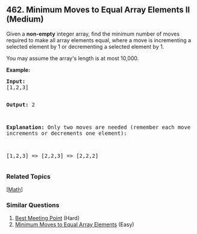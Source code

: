 <!--|This file generated by command(leetcode description); DO NOT EDIT.    |-->
<!--+----------------------------------------------------------------------+-->
<!--|@author    Openset <openset.wang@gmail.com>                           |-->
<!--|@link      https://github.com/openset                                 |-->
<!--|@home      https://github.com/openset/leetcode                        |-->
<!--+----------------------------------------------------------------------+-->

## 462. Minimum Moves to Equal Array Elements II (Medium)

<p><p>Given a <b>non-empty</b> integer array, find the minimum number of moves required to make all array elements equal, where a move is incrementing a selected element by 1 or decrementing a selected element by 1.</p>

<p>You may assume the array's length is at most 10,000.</p>

<p><b>Example:</b>
<pre>
<b>Input:</b>
[1,2,3]

<b>Output:</b>
2

<b>Explanation:</b>
Only two moves are needed (remember each move increments or decrements one element):

[1,2,3]  =>  [2,2,3]  =>  [2,2,2]
</pre>
</p></p>

### Related Topics
[[Math](https://github.com/openset/leetcode/tree/master/tag/math/README.md)] 

### Similar Questions
  1. [Best Meeting Point](https://github.com/openset/leetcode/tree/master/problems/best-meeting-point) (Hard)
  1. [Minimum Moves to Equal Array Elements](https://github.com/openset/leetcode/tree/master/problems/minimum-moves-to-equal-array-elements) (Easy)

